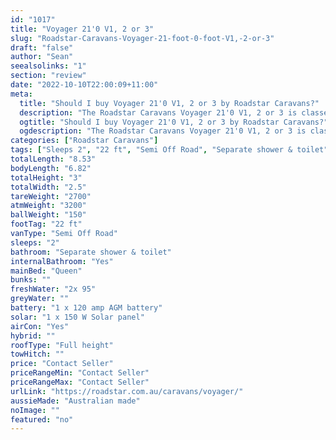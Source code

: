 ```yaml
---
id: "1017"
title: "Voyager 21'0 V1, 2 or 3"
slug: "Roadstar-Caravans-Voyager-21-foot-0-foot-V1,-2-or-3"
draft: "false"
author: "Sean"
seealsolinks: "1"
section: "review"
date: "2022-10-10T22:00:09+11:00"
meta:
  title: "Should I buy Voyager 21'0 V1, 2 or 3 by Roadstar Caravans?"
  description: "The Roadstar Caravans Voyager 21'0 V1, 2 or 3 is classed as Semi Off Road, and sleeps 2 people. It is Australian made and comes in at 22 ft. It generally has Separate shower & toilet."
  ogtitle: "Should I buy Voyager 21'0 V1, 2 or 3 by Roadstar Caravans?"
  ogdescription: "The Roadstar Caravans Voyager 21'0 V1, 2 or 3 is classed as Semi Off Road, and sleeps 2 people. It is Australian made and comes in at 22 ft. It generally has Separate shower & toilet."
categories: ["Roadstar Caravans"]
tags: ["Sleeps 2", "22 ft", "Semi Off Road", "Separate shower & toilet", "Full height", "Price Unknown", "Australian made"]
totalLength: "8.53"
bodyLength: "6.82"
totalHeight: "3"
totalWidth: "2.5"
tareWeight: "2700"
atmWeight: "3200"
ballWeight: "150"
footTag: "22 ft"
vanType: "Semi Off Road"
sleeps: "2"
bathroom: "Separate shower & toilet"
internalBathroom: "Yes"
mainBed: "Queen"
bunks: ""
freshWater: "2x 95"
greyWater: ""
battery: "1 x 120 amp AGM battery"
solar: "1 x 150 W Solar panel"
airCon: "Yes"
hybrid: ""
roofType: "Full height"
towHitch: ""
price: "Contact Seller"
priceRangeMin: "Contact Seller"
priceRangeMax: "Contact Seller"
urlLink: "https://roadstar.com.au/caravans/voyager/"
aussieMade: "Australian made"
noImage: ""
featured: "no"
---
```

